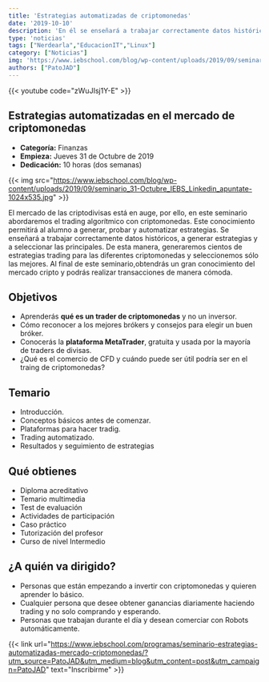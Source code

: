 ```yaml
---
title: 'Estrategias automatizadas de criptomonedas'
date: '2019-10-10'
description: 'En él se enseñará a trabajar correctamente datos históricos, a generar estrategias y a seleccionar las principales para, de esta manera, generar cientos de estrategias trading para las diferentes criptomonedas y seleccionemos sólo las mejores.'
type: 'noticias'
tags: ["Nerdearla","EducacionIT","Linux"]
category: ["Noticias"]
img: 'https://www.iebschool.com/blog/wp-content/uploads/2019/09/seminario_31-Octubre_IEBS_Linkedin_apuntate-1024x535.jpg'
authors: ["PatoJAD"]
---
```


{{< youtube code="zWuJIsj1Y-E" >}}



## Estrategias automatizadas en el mercado de criptomonedas



* **Categoría:** Finanzas
* **Empieza:** Jueves 31 de Octubre de 2019
* **Dedicación:** 10 horas (dos semanas)


{{< img src="https://www.iebschool.com/blog/wp-content/uploads/2019/09/seminario_31-Octubre_IEBS_Linkedin_apuntate-1024x535.jpg" >}}


El mercado de las criptodivisas está en auge, por ello, en este seminario abordaremos el trading algorítmico con criptomonedas. Este conocimiento permitirá al alumno a generar, probar y automatizar estrategias.
Se enseñará a trabajar correctamente datos históricos, a generar estrategias y a seleccionar las principales. De esta manera, generaremos cientos de estrategias trading para las diferentes criptomonedas y seleccionemos sólo las mejores.
Al final de este seminario,obtendrás un gran conocimiento del mercado cripto y podrás realizar transacciones de manera cómoda.


 


## Objetivos



* Aprenderás **qué es un trader de criptomonedas** y no un inversor.
* Cómo reconocer a los mejores brókers y consejos para elegir un buen bróker.
* Conocerás la **plataforma MetaTrader**, gratuita y usada por la mayoría de traders de divisas.
* ¿Qué es el comercio de CFD y cuándo puede ser útil podría ser en el traing de criptomonedas?



## Temario



* Introducción.
* Conceptos básicos antes de comenzar.
* Plataformas para hacer tradig.
* Trading automatizado.
* Resultados y seguimiento de estrategias


 


## Qué obtienes



* Diploma acreditativo
* Temario multimedia
* Test de evaluación
* Actividades de participación
* Caso práctico
* Tutorización del profesor
* Curso de nivel Intermedio



## ¿A quién va dirigido?



* Personas que están empezando a invertir con criptomonedas y quieren aprender lo básico.
* Cualquier persona que desee obtener ganancias diariamente haciendo trading y no solo comprando y esperando.
* Personas que trabajan durante el día y desean comerciar con Robots automáticamente.


{{< link url="https://www.iebschool.com/programas/seminario-estrategias-automatizadas-mercado-criptomonedas/?utm_source=PatoJAD&utm_medium=blog&utm_content=post&utm_campaign=PatoJAD" text="Inscribirme" >}}
